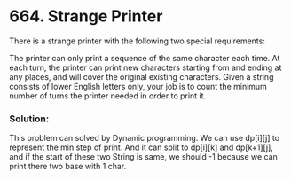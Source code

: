 # 664. Strange Printer

There is a strange printer with the following two special requirements:

The printer can only print a sequence of the same character each time.
At each turn, the printer can print new characters starting from and ending at any places, and will cover the original existing characters.
Given a string consists of lower English letters only, your job is to count the minimum number of turns the printer needed in order to print it.

### Solution:

This problem can solved by Dynamic programming. We can use dp[i][j] to represent the min step of print. And it can split to dp[i][k] and dp[k+1][j], and if the start of these two String is same, we should -1 because we can print there two base with 1 char.